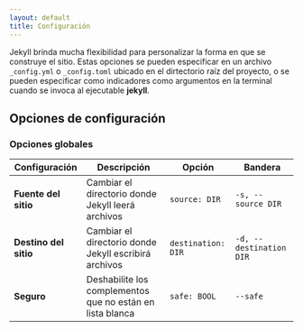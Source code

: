 ```yaml
---
layout: default
title: Configuración
---
```


Jekyll brinda mucha flexibilidad para personalizar la forma en que se construye el sitio. Estas opciones se pueden especificar en un archivo `_config.yml` o `_config.toml` ubicado en el dirtectorio raíz del proyecto, o se pueden especificar como indicadores como argumentos en la terminal cuando se invoca al ejecutable **jekyll**.


## Opciones de configuración

### Opciones globales

|Configuración|Descripción|Opción|Bandera|
|-------------|-----------|------|-----|
|**Fuente del sitio**|Cambiar el directorio donde Jekyll leerá archivos|`source: DIR`|`-s, --source DIR`|
|**Destino del sitio**|Cambiar el directorio donde Jekyll escribirá archivos|`destination: DIR`|`-d, --destination DIR`|
|**Seguro**|Deshabilite los complementos que no están en lista blanca|`safe: BOOL`|`--safe`|
